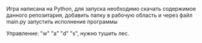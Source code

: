 Игра написана на Python, для запуска необходимо скачать содержимое данного репозитария, добавить папку в рабочую область и через файл main.py запустить исполнение программы

Управление: "w" "a" "d" "s", нужно тушить лес.
